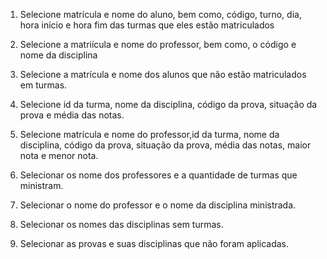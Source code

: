 1. Selecione matrícula e nome do aluno, bem como, código, turno, dia, hora início e hora fim das turmas que eles estão matriculados

2. Selecione a matriícula e nome do professor, bem como, o código e nome da disciplina

3. Selecione  a matrícula e nome dos alunos que não estão matriculados em turmas.

4. Selecione id da turma, nome da disciplina, código da prova, situação da prova e média das notas.

5. Selecione matrícula e nome do professor,id da turma, nome da disciplina, código da prova, situação da prova, média das notas, maior nota e menor nota.

6. Selecionar os nome dos professores e a quantidade de turmas que ministram.

7. Selecionar o nome do professor e o nome da disciplina ministrada.

8. Selecionar os nomes das disciplinas sem turmas.

9. Selecionar as provas e suas disciplinas que não foram aplicadas.